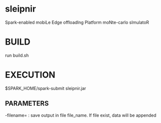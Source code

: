 # sleipnir
Spark-enabled mobiLe Edge offloadIng Platform moNte-carlo sImulatoR

# BUILD
run build.sh

# EXECUTION
$SPARK_HOME/spark-submit sleipnir.jar

## PARAMETERS
-filename=<file> : save output in file file_name. If file exist, data will be appended
